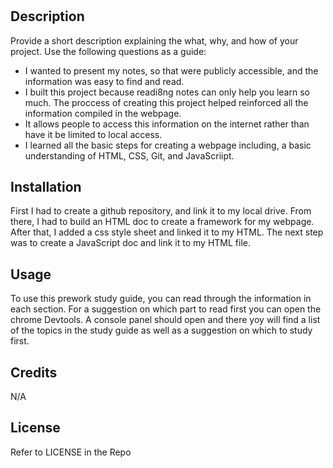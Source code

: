 # <Prework Study Guide Webpage>

## Description

Provide a short description explaining the what, why, and how of your project. Use the following questions as a guide:

- I wanted to present my notes, so that were publicly accessible, and the information was easy to find and read.
- I built this project because readi8ng notes can only help you learn so much. The proccess of creating this project helped reinforced all the information compiled in the webpage. 
- It allows people to access this information on the internet rather than have it be limited to local access.
- I learned all the basic steps for creating a webpage including, a basic understanding of HTML, CSS, Git, and JavaScriipt. 

## Installation

First I had to create a github repository, and link it to my local drive.
From there, I had to build an HTML doc to create a framework for my webpage. After that, I added a css style sheet and linked it to my HTML. The next step was to create a JavaScript doc and link it to my HTML file.

## Usage

To use this prework study guide, you can read through the information in each section. For a suggestion on which part to read first you can open the chrome Devtools. A console panel should open and there yoy will find a list of the topics in the study guide as well as a suggestion on which to study first.

## Credits

N/A

## License

Refer to LICENSE in the Repo